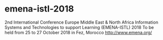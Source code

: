 # emena-istl-2018
2nd International Conference Europe Middle East &amp; North Africa Information Systems and Technologies to support Learning (EMENA-ISTL) 2018   To be held from 25 to 27 October 2018 in Fez, Morocco   http://www.emena.org/ 
